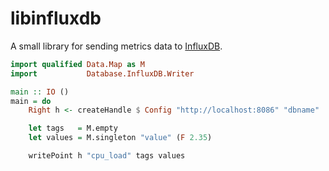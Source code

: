 libinfluxdb
===========

A small library for sending metrics data to [InfluxDB][influxdb].


```haskell
import qualified Data.Map as M
import           Database.InfluxDB.Writer

main :: IO ()
main = do
    Right h <- createHandle $ Config "http://localhost:8086" "dbname"

    let tags   = M.empty
    let values = M.singleton "value" (F 2.35)

    writePoint h "cpu_load" tags values
```


[influxdb]: https://influxdb.com/
